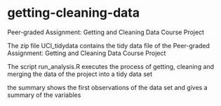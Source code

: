 # getting-cleaning-data
Peer-graded Assignment: Getting and Cleaning Data Course Project

The zip file UCI_tidydata contains the tidy data file of the Peer-graded Assignment: Getting and Cleaning Data Course Project 

The script run_analysis.R executes the process of getting, cleaning and merging the data of the project into a tidy data set

the summary shows the first observations of the data set and gives a summary of the variables
